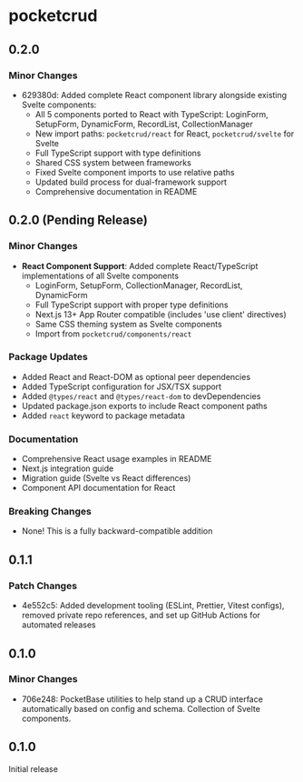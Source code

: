 # pocketcrud

## 0.2.0

### Minor Changes

- 629380d: Added complete React component library alongside existing Svelte components:
  - All 5 components ported to React with TypeScript: LoginForm, SetupForm, DynamicForm, RecordList, CollectionManager
  - New import paths: `pocketcrud/react` for React, `pocketcrud/svelte` for Svelte
  - Full TypeScript support with type definitions
  - Shared CSS system between frameworks
  - Fixed Svelte component imports to use relative paths
  - Updated build process for dual-framework support
  - Comprehensive documentation in README

## 0.2.0 (Pending Release)

### Minor Changes

- **React Component Support**: Added complete React/TypeScript implementations of all Svelte components
  - LoginForm, SetupForm, CollectionManager, RecordList, DynamicForm
  - Full TypeScript support with proper type definitions
  - Next.js 13+ App Router compatible (includes 'use client' directives)
  - Same CSS theming system as Svelte components
  - Import from `pocketcrud/components/react`

### Package Updates

- Added React and React-DOM as optional peer dependencies
- Added TypeScript configuration for JSX/TSX support
- Added `@types/react` and `@types/react-dom` to devDependencies
- Updated package.json exports to include React component paths
- Added `react` keyword to package metadata

### Documentation

- Comprehensive React usage examples in README
- Next.js integration guide
- Migration guide (Svelte vs React differences)
- Component API documentation for React

### Breaking Changes

- None! This is a fully backward-compatible addition

## 0.1.1

### Patch Changes

- 4e552c5: Added development tooling (ESLint, Prettier, Vitest configs), removed private repo references, and set up GitHub Actions for automated releases

## 0.1.0

### Minor Changes

- 706e248: PocketBase utilities to help stand up a CRUD interface automatically based on config and schema. Collection of Svelte components.

## 0.1.0

Initial release
